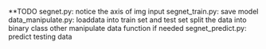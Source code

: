 **TODO
	segnet.py:
		notice the axis of img input
	segnet_train.py: 
		save model
	data_manipulate.py: 
		loaddata into train set and test set
		split the data into binary class
		other manipulate data function if needed
	segnet_predict.py:
		predict testing data

